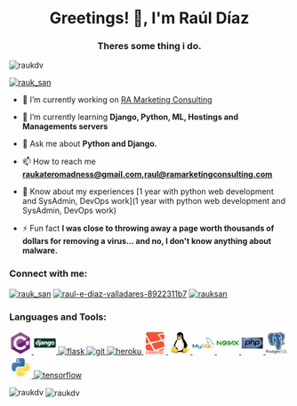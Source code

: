 <h1 align="center">Greetings! 👋, I'm Raúl Díaz</h1>
<h3 align="center">Theres some thing i do.</h3>

<p align="left"> <img src="https://komarev.com/ghpvc/?username=raukdv&label=Profile%20views&color=0e75b6&style=flat" alt="raukdv" /> </p>

<p align="left"> <a href="https://twitter.com/rauk_san" target="blank"><img src="https://img.shields.io/twitter/follow/rauk_san?logo=twitter&style=for-the-badge" alt="rauk_san" /></a> </p>

- 🔭 I’m currently working on [RA Marketing Consulting](https://precisionglobal.marketing/)

- 🌱 I’m currently learning **Django, Python, ML, Hostings and Managements servers**

- 💬 Ask me about **Python and Django.**

- 📫 How to reach me **raukateromadness@gmail.com,raul@ramarketingconsulting.com**

- 📄 Know about my experiences [1 year with python web development and SysAdmin, DevOps work](1 year with python web development and SysAdmin, DevOps work)

- ⚡ Fun fact **I was close to throwing away a page worth thousands of dollars for removing a virus... and no, I don't know anything about malware.**

<h3 align="left">Connect with me:</h3>
<p align="left">
<a href="https://twitter.com/rauk_san" target="blank"><img align="center" src="https://raw.githubusercontent.com/rahuldkjain/github-profile-readme-generator/master/src/images/icons/Social/twitter.svg" alt="rauk_san" height="30" width="40" /></a>
<a href="https://linkedin.com/in/raul-e-diaz-valladares-8922311b7" target="blank"><img align="center" src="https://raw.githubusercontent.com/rahuldkjain/github-profile-readme-generator/master/src/images/icons/Social/linked-in-alt.svg" alt="raul-e-diaz-valladares-8922311b7" height="30" width="40" /></a>
<a href="https://instagram.com/rauksan" target="blank"><img align="center" src="https://raw.githubusercontent.com/rahuldkjain/github-profile-readme-generator/master/src/images/icons/Social/instagram.svg" alt="rauksan" height="30" width="40" /></a>
</p>

<h3 align="left">Languages and Tools:</h3>
<p align="left"> <a href="https://www.w3schools.com/cs/" target="_blank"> <img src="https://raw.githubusercontent.com/devicons/devicon/master/icons/csharp/csharp-original.svg" alt="csharp" width="40" height="40"/> </a> <a href="https://www.djangoproject.com/" target="_blank"> <img src="https://raw.githubusercontent.com/devicons/devicon/master/icons/django/django-original.svg" alt="django" width="40" height="40"/> </a> <a href="https://flask.palletsprojects.com/" target="_blank"> <img src="https://www.vectorlogo.zone/logos/pocoo_flask/pocoo_flask-icon.svg" alt="flask" width="40" height="40"/> </a> <a href="https://git-scm.com/" target="_blank"> <img src="https://www.vectorlogo.zone/logos/git-scm/git-scm-icon.svg" alt="git" width="40" height="40"/> </a> <a href="https://heroku.com" target="_blank"> <img src="https://www.vectorlogo.zone/logos/heroku/heroku-icon.svg" alt="heroku" width="40" height="40"/> </a> <a href="https://laravel.com/" target="_blank"> <img src="https://raw.githubusercontent.com/devicons/devicon/master/icons/laravel/laravel-plain-wordmark.svg" alt="laravel" width="40" height="40"/> </a> <a href="https://www.linux.org/" target="_blank"> <img src="https://raw.githubusercontent.com/devicons/devicon/master/icons/linux/linux-original.svg" alt="linux" width="40" height="40"/> </a> <a href="https://www.mysql.com/" target="_blank"> <img src="https://raw.githubusercontent.com/devicons/devicon/master/icons/mysql/mysql-original-wordmark.svg" alt="mysql" width="40" height="40"/> </a> <a href="https://www.nginx.com" target="_blank"> <img src="https://raw.githubusercontent.com/devicons/devicon/master/icons/nginx/nginx-original.svg" alt="nginx" width="40" height="40"/> </a> <a href="https://www.php.net" target="_blank"> <img src="https://raw.githubusercontent.com/devicons/devicon/master/icons/php/php-original.svg" alt="php" width="40" height="40"/> </a> <a href="https://www.postgresql.org" target="_blank"> <img src="https://raw.githubusercontent.com/devicons/devicon/master/icons/postgresql/postgresql-original-wordmark.svg" alt="postgresql" width="40" height="40"/> </a> <a href="https://www.python.org" target="_blank"> <img src="https://raw.githubusercontent.com/devicons/devicon/master/icons/python/python-original.svg" alt="python" width="40" height="40"/> </a> <a href="https://www.tensorflow.org" target="_blank"> <img src="https://www.vectorlogo.zone/logos/tensorflow/tensorflow-icon.svg" alt="tensorflow" width="40" height="40"/> </a> </p>

<p><img align="left" src="https://github-readme-stats.vercel.app/api/top-langs?username=raukdv&show_icons=true&theme=tokyonight&locale=en&layout=compact" alt="raukdv" /></p>

<p>&nbsp;<img align="center" src="https://github-readme-stats.vercel.app/api?username=raukdv&show_icons=true&theme=tokyonight&title_color=000000&text_color=000000&bg_color=ffffff&locale=en" alt="raukdv" /></p>

